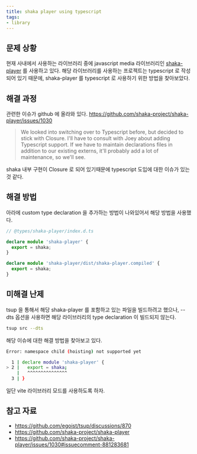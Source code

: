 ```yaml
---
title: shaka player using typescript
tags:
- library
---
```


## 문제 상황
현재 사내에서 사용하는 라이브러리 중에 javascript media 라이브러리인 [shaka-player](https://github.com/shaka-project/shaka-player) 를 사용하고 있다.
해당 라이브러리를 사용하는 프로젝트는 typescript 로 작성되어 있기 때문에, shaka-player 를 typescript 로 사용하기 위한 방법을 찾아보았다.

## 해결 과정

관련한 이슈가 github 에 올라와 있다.
https://github.com/shaka-project/shaka-player/issues/1030

> We looked into switching over to Typescript before, but decided to stick with Closure. I'll have to consult with Joey about adding Typescript support. If we have to maintain declarations files in addition to our existing externs, it'll probably add a lot of maintenance, so we'll see.

shaka 내부 구현이 Closure 로 되어 있기때문에 typescript 도입에 대한 이슈가 있는것 같다.

## 해결 방법

아라에 custom type declaration 을 추가하는 방법이 나와있어서 해당 방법을 사용했다.

```typescript
// @types/shaka-player/index.d.ts

declare module 'shaka-player' {
  export = shaka;
}

declare module 'shaka-player/dist/shaka-player.compiled' {
  export = shaka;
}
```

## 미해결 난제
tsup 을 통해서 해당 shaka-player 를 포함하고 있는 파일을 빌드하려고 했으나, --dts 옵션을 사용하면 해당 라이브러리의 type declaration 이 빌드되지 않는다.
```sh
tsup src --dts
```

해당 이슈에 대한 해결 방법을 찾아보고 있다.
```sh
Error: namespace child (hoisting) not supported yet

  1 | declare module 'shaka-player' {
> 2 |   export = shaka;
    |   ^^^^^^^^^^^^^^^
  3 | }
```

일단 vite 라이브러리 모드를 사용하도록 하자.

## 참고 자료
- https://github.com/egoist/tsup/discussions/870
- https://github.com/shaka-project/shaka-player
- https://github.com/shaka-project/shaka-player/issues/1030#issuecomment-881283681

